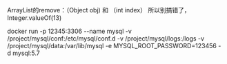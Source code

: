 ArrayList的remove：（Object obj) 和 （int index）
所以别搞错了，Integer.valueOf(13)


docker run -p 12345:3306 --name mysql -v /project/mysql/conf:/etc/mysql/conf.d -v /project/mysql/logs:/logs -v /project/mysql/data:/var/lib/mysql -e MYSQL_ROOT_PASSWORD=123456 -d mysql:5.7